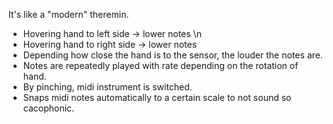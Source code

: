 It's like a "modern" theremin. 

- Hovering hand to left side -> lower notes \n
- Hovering hand to right side -> lower notes
- Depending how close the hand is to the sensor, the louder the notes are.
- Notes are repeatedly played with rate depending on the rotation of hand.
- By pinching, midi instrument is switched.
- Snaps midi notes automatically to a certain scale to not sound so cacophonic.
